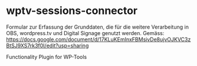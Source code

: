 # wptv-sessions-connector
Formular zur Erfassung der Grunddaten, die für die weitere Verarbeitung in OBS, wordpress.tv und Digital Signage genutzt werden. 
Gemäss: https://docs.google.com/document/d/17KLuKEmInxFBMsivDe8ujvOJKVC3zBtSJ9XS7rk3f0I/edit?usp=sharing


Functionality Plugin for WP-Tools
